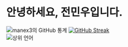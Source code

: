 # 안녕하세요, 전민우입니다.


![ manex3의 GitHub 통계 ](https://github-readme-stats.vercel.app/api?username=manex3&hide=contribs,prs)
<a href="https://git.io/streak-stats"><img src="https://github-readme-streak-stats.herokuapp.com?user=manex3" alt="GitHub Streak" /></a>      
![ 상위 언어 ](https://github-readme-stats.vercel.app/api/top-langs/?username=manex3)

